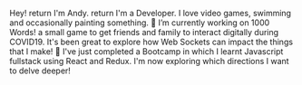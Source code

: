 Hey!  return
I'm Andy.  return
I'm a Developer. I love video games, swimming and occasionally painting something. 
🔭 I’m currently working on 1000 Words! a small game to get friends and family to interact digitally during COVID19. It's been great to explore how Web Sockets can impact the things that I make!
🌱 I've just completed a Bootcamp in which I learnt Javascript fullstack using React and Redux. I'm now exploring which directions I want to delve deeper!

